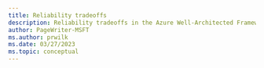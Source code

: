 ```yaml
---
title: Reliability tradeoffs
description: Reliability tradeoffs in the Azure Well-Architected Framework.
author: PageWriter-MSFT
ms.author: prwilk
ms.date: 03/27/2023
ms.topic: conceptual
---
```

